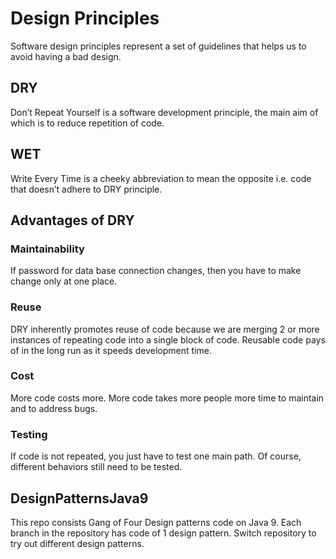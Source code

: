 # Design Principles
Software design principles represent a set of guidelines that helps us to avoid having a bad design.

## DRY 
Don’t Repeat Yourself is a software development principle, the main aim of which is to reduce repetition of code.
## WET
Write Every Time is a cheeky abbreviation to mean the opposite i.e. code that doesn’t adhere to DRY principle.

## Advantages of DRY

### Maintainability
If password for data base connection changes, then you have to make change only at one place. 

### Reuse
DRY inherently promotes reuse of code because we are merging 2 or more instances of repeating code into a single block of code. Reusable code pays of in the long run as it speeds development time.

### Cost
More code costs more. More code takes more people more time to maintain and to address bugs.

### Testing
If code is not repeated, you just have to test one main path. Of course, different behaviors still need to be tested.

## DesignPatternsJava9
This repo consists Gang of Four Design patterns code on Java 9. Each branch in the repository has code of 1 design pattern. Switch repository to try out different design patterns.

